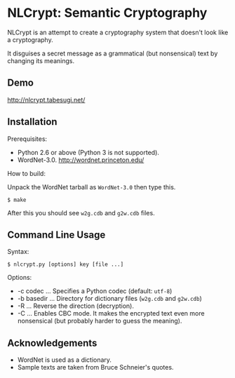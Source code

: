NLCrypt: Semantic Cryptography
==============================

NLCrypt is an attempt to create a cryptography system
that doesn't look like a cryptography.

It disguises a secret message as a grammatical (but nonsensical) text
by changing its meanings.

Demo
----

http://nlcrypt.tabesugi.net/

Installation
------------

Prerequisites:

* Python 2.6 or above (Python 3 is not supported).
* WordNet-3.0. http://wordnet.princeton.edu/

How to build:

Unpack the WordNet tarball as `WordNet-3.0` then type this.

    $ make

After this you should see `w2g.cdb` and `g2w.cdb` files.


Command Line Usage
------------------

Syntax:

    $ nlcrypt.py [options] key [file ...]

Options:

 * -c codec ... Specifies a Python codec (default: `utf-8`)
 * -b basedir ... Directory for dictionary files (`w2g.cdb` and `g2w.cdb`)
 * -R ... Reverse the direction (decryption).
 * -C ... Enables CBC mode. It makes the encrypted text even more nonsensical
   (but probably harder to guess the meaning).


Acknowledgements
----------------

 * WordNet is used as a dictionary.
 * Sample texts are taken from Bruce Schneier's quotes.
